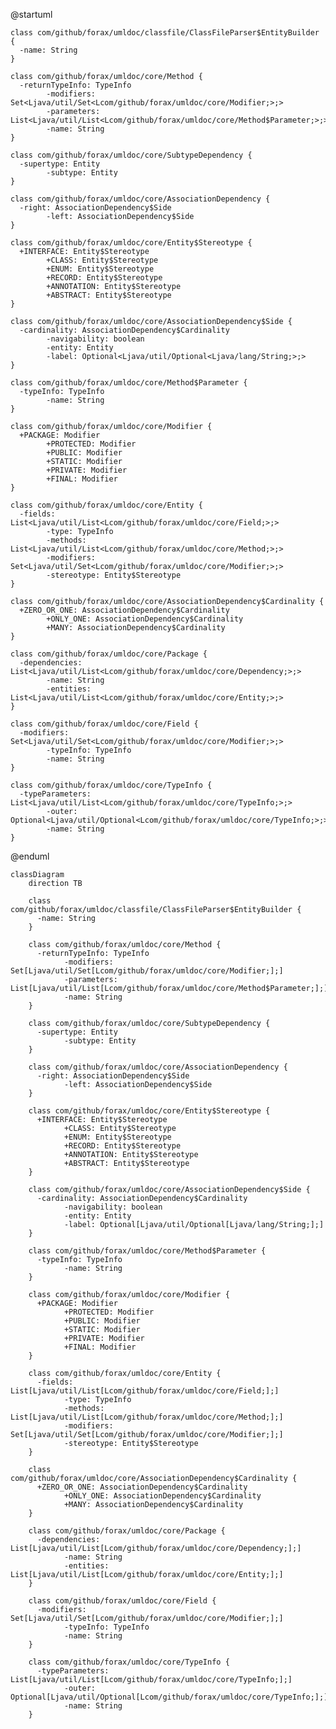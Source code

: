 @startuml

    class com/github/forax/umldoc/classfile/ClassFileParser$EntityBuilder {
      -name: String
    }

    class com/github/forax/umldoc/core/Method {
      -returnTypeInfo: TypeInfo
			-modifiers: Set<Ljava/util/Set<Lcom/github/forax/umldoc/core/Modifier;>;>
			-parameters: List<Ljava/util/List<Lcom/github/forax/umldoc/core/Method$Parameter;>;>
			-name: String
    }

    class com/github/forax/umldoc/core/SubtypeDependency {
      -supertype: Entity
			-subtype: Entity
    }

    class com/github/forax/umldoc/core/AssociationDependency {
      -right: AssociationDependency$Side
			-left: AssociationDependency$Side
    }

    class com/github/forax/umldoc/core/Entity$Stereotype {
      +INTERFACE: Entity$Stereotype
			+CLASS: Entity$Stereotype
			+ENUM: Entity$Stereotype
			+RECORD: Entity$Stereotype
			+ANNOTATION: Entity$Stereotype
			+ABSTRACT: Entity$Stereotype
    }

    class com/github/forax/umldoc/core/AssociationDependency$Side {
      -cardinality: AssociationDependency$Cardinality
			-navigability: boolean
			-entity: Entity
			-label: Optional<Ljava/util/Optional<Ljava/lang/String;>;>
    }

    class com/github/forax/umldoc/core/Method$Parameter {
      -typeInfo: TypeInfo
			-name: String
    }

    class com/github/forax/umldoc/core/Modifier {
      +PACKAGE: Modifier
			+PROTECTED: Modifier
			+PUBLIC: Modifier
			+STATIC: Modifier
			+PRIVATE: Modifier
			+FINAL: Modifier
    }

    class com/github/forax/umldoc/core/Entity {
      -fields: List<Ljava/util/List<Lcom/github/forax/umldoc/core/Field;>;>
			-type: TypeInfo
			-methods: List<Ljava/util/List<Lcom/github/forax/umldoc/core/Method;>;>
			-modifiers: Set<Ljava/util/Set<Lcom/github/forax/umldoc/core/Modifier;>;>
			-stereotype: Entity$Stereotype
    }

    class com/github/forax/umldoc/core/AssociationDependency$Cardinality {
      +ZERO_OR_ONE: AssociationDependency$Cardinality
			+ONLY_ONE: AssociationDependency$Cardinality
			+MANY: AssociationDependency$Cardinality
    }

    class com/github/forax/umldoc/core/Package {
      -dependencies: List<Ljava/util/List<Lcom/github/forax/umldoc/core/Dependency;>;>
			-name: String
			-entities: List<Ljava/util/List<Lcom/github/forax/umldoc/core/Entity;>;>
    }

    class com/github/forax/umldoc/core/Field {
      -modifiers: Set<Ljava/util/Set<Lcom/github/forax/umldoc/core/Modifier;>;>
			-typeInfo: TypeInfo
			-name: String
    }

    class com/github/forax/umldoc/core/TypeInfo {
      -typeParameters: List<Ljava/util/List<Lcom/github/forax/umldoc/core/TypeInfo;>;>
			-outer: Optional<Ljava/util/Optional<Lcom/github/forax/umldoc/core/TypeInfo;>;>
			-name: String
    }

@enduml


```mermaid
classDiagram
    direction TB

    class com/github/forax/umldoc/classfile/ClassFileParser$EntityBuilder {
      -name: String
    }

    class com/github/forax/umldoc/core/Method {
      -returnTypeInfo: TypeInfo
			-modifiers: Set[Ljava/util/Set[Lcom/github/forax/umldoc/core/Modifier;];]
			-parameters: List[Ljava/util/List[Lcom/github/forax/umldoc/core/Method$Parameter;];]
			-name: String
    }

    class com/github/forax/umldoc/core/SubtypeDependency {
      -supertype: Entity
			-subtype: Entity
    }

    class com/github/forax/umldoc/core/AssociationDependency {
      -right: AssociationDependency$Side
			-left: AssociationDependency$Side
    }

    class com/github/forax/umldoc/core/Entity$Stereotype {
      +INTERFACE: Entity$Stereotype
			+CLASS: Entity$Stereotype
			+ENUM: Entity$Stereotype
			+RECORD: Entity$Stereotype
			+ANNOTATION: Entity$Stereotype
			+ABSTRACT: Entity$Stereotype
    }

    class com/github/forax/umldoc/core/AssociationDependency$Side {
      -cardinality: AssociationDependency$Cardinality
			-navigability: boolean
			-entity: Entity
			-label: Optional[Ljava/util/Optional[Ljava/lang/String;];]
    }

    class com/github/forax/umldoc/core/Method$Parameter {
      -typeInfo: TypeInfo
			-name: String
    }

    class com/github/forax/umldoc/core/Modifier {
      +PACKAGE: Modifier
			+PROTECTED: Modifier
			+PUBLIC: Modifier
			+STATIC: Modifier
			+PRIVATE: Modifier
			+FINAL: Modifier
    }

    class com/github/forax/umldoc/core/Entity {
      -fields: List[Ljava/util/List[Lcom/github/forax/umldoc/core/Field;];]
			-type: TypeInfo
			-methods: List[Ljava/util/List[Lcom/github/forax/umldoc/core/Method;];]
			-modifiers: Set[Ljava/util/Set[Lcom/github/forax/umldoc/core/Modifier;];]
			-stereotype: Entity$Stereotype
    }

    class com/github/forax/umldoc/core/AssociationDependency$Cardinality {
      +ZERO_OR_ONE: AssociationDependency$Cardinality
			+ONLY_ONE: AssociationDependency$Cardinality
			+MANY: AssociationDependency$Cardinality
    }

    class com/github/forax/umldoc/core/Package {
      -dependencies: List[Ljava/util/List[Lcom/github/forax/umldoc/core/Dependency;];]
			-name: String
			-entities: List[Ljava/util/List[Lcom/github/forax/umldoc/core/Entity;];]
    }

    class com/github/forax/umldoc/core/Field {
      -modifiers: Set[Ljava/util/Set[Lcom/github/forax/umldoc/core/Modifier;];]
			-typeInfo: TypeInfo
			-name: String
    }

    class com/github/forax/umldoc/core/TypeInfo {
      -typeParameters: List[Ljava/util/List[Lcom/github/forax/umldoc/core/TypeInfo;];]
			-outer: Optional[Ljava/util/Optional[Lcom/github/forax/umldoc/core/TypeInfo;];]
			-name: String
    }

```